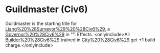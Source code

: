 # Guildmaster (Civ6)

Guildmaster is the starting title for [Liang%20%28Surveyor%29%20%28Civ6%29](Liang), a [Governor%20%28Civ6%29](Governor) in "".
Effects.
&lt;onlyinclude&gt;All [Builder%20%28Civ6%29](Builders) trained in [City%20%28Civ6%29](city) get +1 build charge.&lt;/onlyinclude&gt;